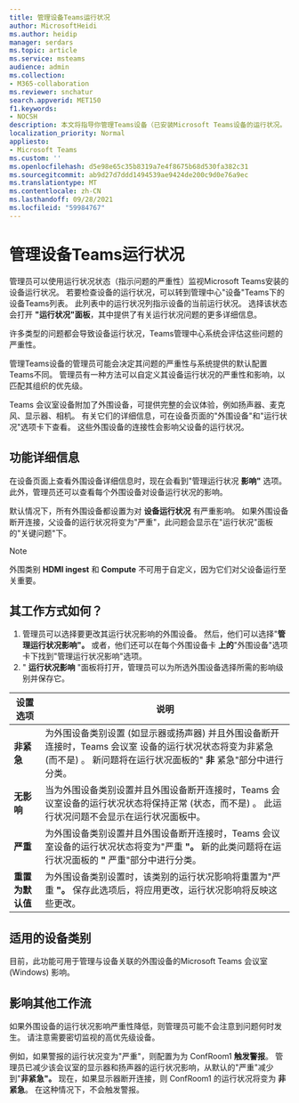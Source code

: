 ```yaml
---
title: 管理设备Teams运行状况
author: MicrosoftHeidi
ms.author: heidip
manager: serdars
ms.topic: article
ms.service: msteams
audience: admin
ms.collection:
- M365-collaboration
ms.reviewer: snchatur
search.appverid: MET150
f1.keywords:
- NOCSH
description: 本文将指导你管理Teams设备（已安装Microsoft Teams设备的运行状况。
localization_priority: Normal
appliesto:
- Microsoft Teams
ms.custom: ''
ms.openlocfilehash: d5e98e65c35b8319a7e4f8675b68d530fa382c31
ms.sourcegitcommit: ab9d27d7ddd1494539ae9424de200c9d0e76a9ec
ms.translationtype: MT
ms.contentlocale: zh-CN
ms.lasthandoff: 09/28/2021
ms.locfileid: "59984767"
---
```

# <a name="manage-the-health-of-teams-devices"></a>管理设备Teams运行状况

管理员可以使用运行状况状态（指示问题的严重性）监视Microsoft Teams安装的设备运行状况。 若要检查设备的运行状况，可以转到管理中心"设备"Teams下的设备Teams列表。  此列表中的运行状况列指示设备的当前运行状况。 选择该状态会打开 **"运行状况"面板**，其中提供了有关运行状况问题的更多详细信息。

许多类型的问题都会导致设备运行状况，Teams管理中心系统会评估这些问题的严重性。

管理Teams设备的管理员可能会决定其问题的严重性与系统提供的默认配置Teams不同。 管理员有一种方法可以自定义其设备运行状况的严重性和影响，以匹配其组织的优先级。

Teams 会议室设备附加了外围设备，可提供完整的会议体验，例如扬声器、麦克风、显示器、相机。 有关它们的详细信息，可在设备页面的"外围设备"和"运行状况"选项卡下查看。 这些外围设备的连接性会影响父设备的运行状况。

## <a name="feature-details"></a>功能详细信息

在设备页面上查看外围设备详细信息时，现在会看到"管理运行状况  **影响"** 选项。 此外，管理员还可以查看每个外围设备对设备运行状况的影响。

默认情况下，所有外围设备都设置为对 **设备运行状况** 有严重影响。 如果外围设备断开连接，父设备的运行状况将变为"严重"，此问题会显示在"运行状况"面板的"关键问题"下。

> [!NOTE]
> 外围类别 **HDMI ingest** 和 **Compute** 不可用于自定义，因为它们对父设备运行至关重要。

## <a name="how-does-this-work"></a>其工作方式如何？

1. 管理员可以选择要更改其运行状况影响的外围设备。 然后，他们可以选择"**管理运行状况影响"。** 或者，他们还可以在每个外围设备卡 **上的**"外围设备"选项卡下找到"管理运行状况影响"选项。
1. " **运行状况影响** "面板将打开，管理员可以为所选外围设备选择所需的影响级别并保存它。

| 设置选项 | 说明 |
|------------------|-------------|
| **非紧急** | 为外围设备类别设置 (如显示器或扬声器) 并且外围设备断开连接时，Teams 会议室 设备的运行状况状态将变为非紧急 (而不是) 。   新问题将在运行状况面板的" **非** 紧急"部分中进行分类。|
| **无影响** | 当为外围设备类别设置并且外围设备断开连接时，Teams 会议室设备的运行状况状态将保持正常 (状态，而不是) 。   此运行状况问题不会显示在运行状况面板中。|
| **严重** | 为外围设备类别设置并且外围设备断开连接时，Teams 会议室设备的运行状况状态将变为"严重 **"。** 新的此类问题将在运行状况面板的 **"** 严重"部分中进行分类。|
| **重置为默认值** | 为外围设备类别设置时，该类别的运行状况影响将重置为"严重 **"。** 保存此选项后，将应用更改，运行状况影响将反映这些更改。|

## <a name="applicable-device-categories"></a>适用的设备类别

目前，此功能可用于管理与设备关联的外围设备的Microsoft Teams 会议室 (Windows) 影响。

## <a name="impact-on-other-workflows"></a>影响其他工作流

如果外围设备的运行状况影响严重性降低，则管理员可能不会注意到问题何时发生。 请注意需要密切监视的高优先级设备。

例如，如果警报的运行状况变为"严重"，则配置为为 ConfRoom1 **触发警报**。 管理员已减少该会议室的显示器和扬声器的运行状况影响，从默认的"严重"减少到"**非紧急"。** 现在，如果显示器断开连接，则 ConfRoom1 的运行状况将变为 **非紧急**。 在这种情况下，不会触发警报。
